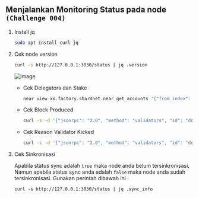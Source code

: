## Menjalankan Monitoring Status pada node `(Challenge 004)`

1. Install jq

    ```bash
    sudo apt install curl jq
    ```

2. Cek node version

    ```bash
    curl -s http://127.0.0.1:3030/status | jq .version
    ```
    
    ![image](https://user-images.githubusercontent.com/100946299/180950257-feb053ec-74d9-45ab-af7c-524bc73fee9b.png)
    
    - Cek Delegators dan Stake

        ```bash
        near view xx.factory.shardnet.near get_accounts '{"from_index": 0, "limit": 10}' --accountId <nama wallet anda>.shardnet.near

        ```
    - Cek Block Produced
        
        ```bash
        curl -s -d '{"jsonrpc": "2.0", "method": "validators", "id": "dontcare", "params": [null]}' -H 'Content-Type: application/json' 127.0.0.1:3030 | jq  '.result.current_validators[] | select(.account_id | contains ("<nama wallet anda>.factory.shardnet.near"))'
        ```
        
    - Cek Reason Validator Kicked
        
        ```bash
        curl -s -d '{"jsonrpc": "2.0", "method": "validators", "id": "dontcare", "params": [null]}' -H 'Content-Type: application/json' 127.0.0.1:3030 | jq -c '.result.prev_epoch_kickout[] | select(.account_id | contains ("<nama wallet anda>.factory.shardnet.near"))' | jq .reason
        ```

3. Cek Sinkronisasi

    Apabila status sync adalah `true` maka node anda belum tersinkronisasi. Namun apabila status sync anda adalah `false` maka node anda sudah tersinkronisasi. Gunakan perintah dibawah ini :

    ```
    curl -s http://127.0.0.1:3030/status | jq .sync_info
    ```
